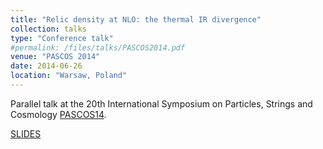 ```yaml
---
title: "Relic density at NLO: the thermal IR divergence"
collection: talks
type: "Conference talk"
#permalink: /files/talks/PASCOS2014.pdf
venue: "PASCOS 2014"
date: 2014-06-26
location: "Warsaw, Poland"
---
```


Parallel talk at the 20th International Symposium on Particles, Strings and Cosmology [PASCOS14](http://pascos2014.fuw.edu.pl).

[SLIDES](http://ahryczuk.github.io/files/talks/PASCOS2014.pdf)

